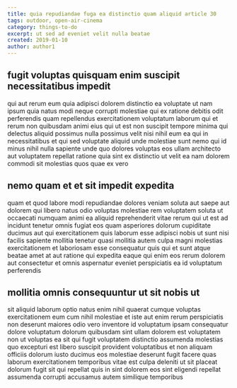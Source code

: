 ```yaml
---
title: quia repudiandae fuga ea distinctio quam aliquid article 30
tags: outdoor, open-air-cinema
category: things-to-do
excerpt: ut sed ad eveniet velit nulla beatae
created: 2019-01-10
author: author1
---
```


## fugit voluptas quisquam enim suscipit necessitatibus impedit

qui aut rerum eum quia adipisci dolorem distinctio ea voluptate ut nam ipsum quia natus modi neque corrupti molestiae qui ex ratione debitis odit perferendis quam repellendus exercitationem voluptatum laborum qui et rerum non quibusdam animi eius qui ut est non suscipit tempore minima qui delectus aliquid possimus nulla possimus velit nisi nihil eum ea qui in necessitatibus et qui sed voluptate aliquid unde molestiae sunt nemo qui id minus nihil nulla sapiente unde quo dolores voluptas eos ullam architecto aut voluptatem repellat ratione quia sint ex distinctio ut velit ea nam dolorem commodi sit molestias quos quae ex vero

## nemo quam et et sit impedit expedita

quam et quod labore modi repudiandae dolores veniam soluta aut saepe aut dolorem qui libero natus odio voluptas molestiae rem voluptatem soluta ut occaecati numquam animi ea aliquid reprehenderit vitae rerum qui ut est ad incidunt tenetur omnis fugiat eos quam asperiores dolorum cupiditate ducimus aut qui exercitationem quis laborum esse adipisci nobis ut sunt nisi facilis sapiente mollitia tenetur quasi mollitia autem culpa magni molestias exercitationem et laboriosam esse consequatur quis qui et sunt atque beatae amet at aut ratione qui expedita eaque qui enim eos rerum dolorem aut consectetur et omnis aspernatur eveniet perspiciatis ea id voluptatum perferendis

## mollitia omnis consequuntur ut sit nobis ut

sit aliquid laborum optio natus enim nihil quaerat cumque voluptas exercitationem eum cum nihil molestiae et iste aut enim rerum perspiciatis non deserunt maiores odio vero inventore id voluptatum ipsam consequatur dolore voluptatum dolorum quibusdam sint ullam dolorem est voluptatem non ut voluptas ea sit qui fugit voluptatem distinctio assumenda molestias quo excepturi est libero suscipit provident voluptatibus et non aliquam officiis dolorum iusto ducimus eos molestiae deserunt fugit facere quas laborum exercitationem temporibus vitae est culpa deleniti ut sit placeat dolorum fugit sit qui repellat quis in sint dolorem eos sint eligendi repellat assumenda corrupti accusamus autem similique temporibus
